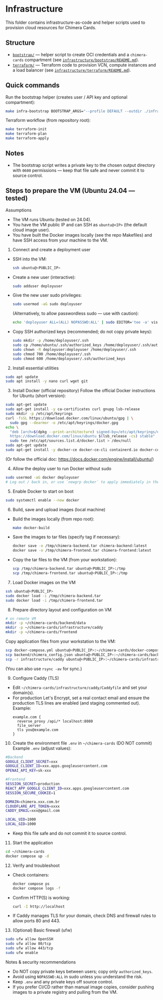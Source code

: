 # Infrastructure

This folder contains infrastructure-as-code and helper scripts used to
provision cloud resources for Chimera Cards.

## Structure

- [`bootstrap/`](./bootstrap/) — helper script to create OCI credentials and a `chimera-cards` compartment (see [`infrastructure/bootstrap/README.md`](./bootstrap/README.md)).
- [`terraform/`](./terraform/) — Terraform code to provision VCN, compute instances and a load balancer (see [`infrastructure/terraform/README.md`](./terraform/README.md)).

## Quick commands

Run the bootstrap helper (creates user / API key and optional compartment):

```bash
make infra-bootstrap BOOTSTRAP_ARGS="--profile DEFAULT --outdir ./infrastructure/bootstrap/oci-creds --email you@example.com"
```

Terraform workflow (from repository root):

```bash
make terraform-init
make terraform-plan
make terraform-apply
```

## Notes

- The bootstrap script writes a private key to the chosen output directory
  with `0600` permissions — keep that file safe and never commit it to
  source control.

## Steps to prepare the VM (Ubuntu 24.04 — tested)

Assumptions
- The VM runs Ubuntu (tested on 24.04).
- You have the VM public IP and can SSH as `ubuntu@<IP>` (the default cloud image user).
- You have built the Docker images locally (see the repo Makefiles) and have SSH access from your machine to the VM.

1) Connect and create a deployment user
- SSH into the VM:
  ```bash
  ssh ubuntu@<PUBLIC_IP>
  ```
- Create a new user (interactive):
  ```bash
  sudo adduser deployuser
  ```
- Give the new user sudo privileges:
  ```bash
  sudo usermod -aG sudo deployuser
  ```
  (Alternatively, to allow passwordless sudo — use with caution):
  ```bash
  echo 'deployuser ALL=(ALL) NOPASSWD:ALL' | sudo EDITOR='tee -a' visudo
  ```
- Copy SSH authorized keys (recommended; do not copy private keys):
  ```bash
  sudo mkdir -p /home/deployuser/.ssh
  sudo cp /home/ubuntu/.ssh/authorized_keys /home/deployuser/.ssh/authorized_keys
  sudo chown -R deployuser:deployuser /home/deployuser/.ssh
  sudo chmod 700 /home/deployuser/.ssh
  sudo chmod 600 /home/deployuser/.ssh/authorized_keys
  ```

2) Install essential utilities
```bash
sudo apt update
sudo apt install -y nano curl wget git
```

3) Install Docker (official repository)
Follow the official Docker instructions for Ubuntu (short version):
```bash
sudo apt-get update
sudo apt-get install -y ca-certificates curl gnupg lsb-release
sudo mkdir -p /etc/apt/keyrings
curl -fsSL https://download.docker.com/linux/ubuntu/gpg | \
  sudo gpg --dearmor -o /etc/apt/keyrings/docker.gpg
echo \
  "deb [arch=$(dpkg --print-architecture) signed-by=/etc/apt/keyrings/docker.gpg] \
  https://download.docker.com/linux/ubuntu $(lsb_release -cs) stable" | \
  sudo tee /etc/apt/sources.list.d/docker.list > /dev/null
sudo apt-get update
sudo apt-get install -y docker-ce docker-ce-cli containerd.io docker-compose-plugin
```
(Or follow the official doc: https://docs.docker.com/engine/install/ubuntu/)

4) Allow the deploy user to run Docker without sudo
```bash
sudo usermod -aG docker deployuser
# Log out / back in, or use `newgrp docker` to apply immediately in the current session.
```

5) Enable Docker to start on boot
```bash
sudo systemctl enable --now docker
```

6) Build, save and upload images (local machine)
- Build the images locally (from repo root):
  ```bash
  make docker-build
  ```
- Save the images to tar files (specify tag if necessary):
  ```bash
  docker save -o /tmp/chimera-backend.tar chimera-backend:latest
  docker save -o /tmp/chimera-frontend.tar chimera-frontend:latest
  ```
- Copy the tar files to the VM (from your workstation):
  ```bash
  scp /tmp/chimera-backend.tar ubuntu@<PUBLIC_IP>:/tmp
  scp /tmp/chimera-frontend.tar ubuntu@<PUBLIC_IP>:/tmp
  ```

7) Load Docker images on the VM
```bash
ssh ubuntu@<PUBLIC_IP>
sudo docker load -i /tmp/chimera-backend.tar
sudo docker load -i /tmp/chimera-frontend.tar
```

8) Prepare directory layout and configuration on VM
```bash
# on remote VM
mkdir -p ~/chimera-cards/backend/data
mkdir -p ~/chimera-cards/infrastructure/caddy
mkdir -p ~/chimera-cards/frontend
```
Copy application files from your workstation to the VM:
```bash
scp docker-compose.yml ubuntu@<PUBLIC_IP>:~/chimera-cards/docker-compose.yml
scp backend/chimera_config.json ubuntu@<PUBLIC_IP>:~/chimera-cards/backend/chimera_config.json
scp -r infrastructure/caddy ubuntu@<PUBLIC_IP>:~/chimera-cards/infrastructure/
```
(You can also use `rsync -av` for sync.)

9) Configure Caddy (TLS)
- Edit `~/chimera-cards/infrastructure/caddy/Caddyfile` and set your domain(s).
- For production Let's Encrypt, set a real contact email and ensure the production TLS lines are enabled (and staging commented out). Example:
  ```text
  example.com {
    reverse_proxy /api/* localhost:8080
    file_server
    tls you@example.com
  }
  ```

10) Create the environment file `.env` in `~/chimera-cards` (DO NOT commit)
Example `.env` (adjust values):
```bash
#Backend
GOOGLE_CLIENT_SECRET=xxx
GOOGLE_CLIENT_ID=xxx.apps.googleusercontent.com
OPENAI_API_KEY=sk-xxx

#Frontend
SESSION_SECRET=production
REACT_APP_GOOGLE_CLIENT_ID=xxx.apps.googleusercontent.com
SESSION_SECURE_COOKIE=1

DOMAIN=chimera.xxx.com.br
CLOUDFLARE_API_TOKEN=xxxx
CADDY_EMAIL=xxx@gmail.com

LOCAL_UID=1000
LOCAL_GID=1000
```
- Keep this file safe and do not commit it to source control.

11) Start the application
```bash
cd ~/chimera-cards
docker compose up -d
```

12) Verify and troubleshoot
- Check containers:
  ```bash
  docker compose ps
  docker compose logs -f
  ```
- Confirm HTTP(S) is working:
  ```bash
  curl -I http://localhost
  ```
- If Caddy manages TLS for your domain, check DNS and firewall rules to allow ports 80 and 443.

13) (Optional) Basic firewall (ufw)
```bash
sudo ufw allow OpenSSH
sudo ufw allow 80/tcp
sudo ufw allow 443/tcp
sudo ufw enable
```

Notes & security recommendations
- Do NOT copy private keys between users; copy only `authorized_keys`.
- Avoid using `NOPASSWD:ALL` in sudo unless you understand the risk.
- Keep `.env` and any private keys off source control.
- If you prefer CI/CD rather than manual image copies, consider pushing images to a private registry and pulling from the VM.
